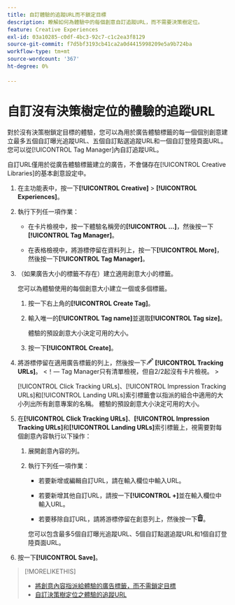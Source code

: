 ```yaml
---
title: 自訂體驗的追蹤URL而不鎖定目標
description: 瞭解如何為體驗中的每個創意自訂追蹤URL，而不需要決策樹定位。
feature: Creative Experiences
exl-id: 03a10285-c0df-4bc3-92c7-c1c2ea3f8129
source-git-commit: f7d5bf3193cb41ca2a0d4415998209e5a9b724ba
workflow-type: tm+mt
source-wordcount: '367'
ht-degree: 0%

---
```


# 自訂沒有決策樹定位的體驗的追蹤URL

對於沒有決策樹鎖定目標的體驗，您可以為用於廣告體驗標籤的每一個個別創意建立最多五個自訂曝光追蹤URL、五個自訂點選追蹤URL和一個自訂登陸頁面URL。 您可以從[!UICONTROL Tag Manager]內自訂追蹤URL。

自訂URL僅用於從廣告體驗標籤建立的廣告，不會儲存在[!UICONTROL Creative Libraries]的基本創意設定中。

1. 在主功能表中，按一下&#x200B;**[!UICONTROL Creative]** > **[!UICONTROL Experiences]**。

1. 執行下列任一項作業：

   * 在卡片檢視中，按一下體驗名稱旁的&#x200B;**[!UICONTROL ...]**，然後按一下&#x200B;**[!UICONTROL Tag Manager]**。

   * 在表格檢視中，將游標停留在資料列上，按一下&#x200B;**[!UICONTROL More]**，然後按一下&#x200B;**[!UICONTROL Tag Manager]**。

1. （如果廣告大小的標籤不存在）建立適用創意大小的標籤。

   您可以為體驗使用的每個創意大小建立一個或多個標籤。

   1. 按一下右上角的&#x200B;**[!UICONTROL Create Tag]**。

   1. 輸入唯一的&#x200B;**[!UICONTROL Tag name]**&#x200B;並選取&#x200B;**[!UICONTROL Tag size]**。

      體驗的預設創意大小決定可用的大小。

   1. 按一下&#x200B;**[!UICONTROL Create]**。

1. 將游標停留在適用廣告標籤的列上，然後按一下![編輯追蹤URL](/help/creative/assets/edit-gray.png "編輯追蹤URL") **[!UICONTROL Tracking URLs]**。 <!-- For targeted experiences, this is "EDIT Tracking URLs" -->&lt;！— Tag Manager只有清單檢視，但自2/2起沒有卡片檢視。 >

   [!UICONTROL Click Tracking URLs]、[!UICONTROL Impression Tracking URLs]和[!UICONTROL Landing URLs]索引標籤會以指派的組合中適用的大小列出所有創意專案的名稱。 體驗的預設創意大小決定可用的大小。<!-- There's no distinct "Creative Sizes" setting. -->

1. 在&#x200B;**[!UICONTROL Click Tracking URLs]**、**[!UICONTROL Impression Tracking URLs]**&#x200B;和&#x200B;**[!UICONTROL Landing URLs]**&#x200B;索引標籤上，視需要對每個創意內容執行以下操作：

   1. 展開創意內容的列。

   1. 執行下列任一項作業：

      * 若要新增或編輯自訂URL，請在輸入欄位中輸入URL。

      * 若要新增其他自訂URL，請按一下&#x200B;**[!UICONTROL +]**&#x200B;並在輸入欄位中輸入URL。

      * 若要移除自訂URL，請將游標停留在創意列上，然後按一下![刪除](/help/creative/assets/delete.png "刪除")。

      您可以包含最多5個自訂曝光追蹤URL、5個自訂點選追蹤URL和1個自訂登陸頁面URL。

1. 按一下&#x200B;**[!UICONTROL Save]**。

>[!MORELIKETHIS]
>
>* [將創意內容指派給體驗的廣告標籤，而不需鎖定目標](experience-tag-assign-creatives.md)
>* [自訂決策樹定位之體驗的追蹤URL](experience-tracking-urls-targeting.md)
